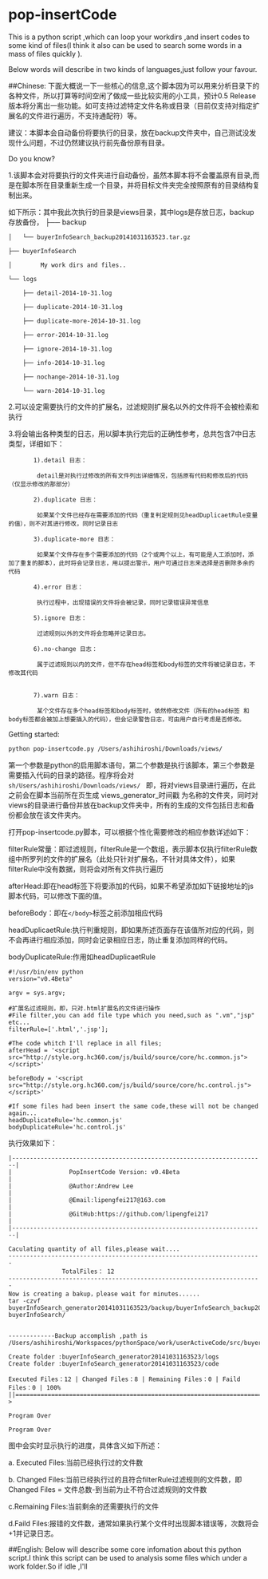 pop-insertCode
==============

This is a python script ,which can loop your workdirs ,and insert codes to some kind of files(I think it also can be used to search some words in a mass of files quickly ).

Below words will describe in two kinds of languages,just follow your favour.

##Chinese:
 下面大概说一下一些核心的信息,这个脚本因为可以用来分析目录下的各种文件，所以打算等时间空闲了做成一些比较实用的小工具，预计0.5 Release版本将分离出一些功能。如可支持过滤特定文件名称或目录（目前仅支持对指定扩展名的文件进行遍历，不支持通配符）等。

建议：本脚本会自动备份将要执行的目录，放在backup文件夹中，自己测试没发现什么问题，不过仍然建议执行前先备份原有目录。
	
Do you know?
	
1.该脚本会对将要执行的文件夹进行自动备份，虽然本脚本将不会覆盖原有目录,而是在脚本所在目录重新生成一个目录，并将目标文件夹完全按照原有的目录结构复制出来。
	
 如下所示：其中我此次执行的目录是views目录，其中logs是存放日志，backup存放备份，
	├── backup
	
	│   └── buyerInfoSearch_backup20141031163523.tar.gz
	
	├── buyerInfoSearch
	
	│        My work dirs and files..
	
	└── logs
	
		├── detail-2014-10-31.log
	
		├── duplicate-2014-10-31.log
	
		├── duplicate-more-2014-10-31.log
	
		├── error-2014-10-31.log
	
		├── ignore-2014-10-31.log
	
		├── info-2014-10-31.log
	
		├── nochange-2014-10-31.log
	
		└── warn-2014-10-31.log

2.可以设定需要执行的文件的扩展名，过滤规则扩展名以外的文件将不会被检索和执行

3.将会输出各种类型的日志，用以脚本执行完后的正确性参考，总共包含7中日志类型，详细如下：

		   1).detail 日志：

			detail是对执行过修改的所有文件列出详细情况，包括原有代码和修改后的代码（仅显示修改的那部分）

		   2).duplicate 日志：
			
			如果某个文件已经存在需要添加的代码（重复判定规则见headDuplicaetRule变量的值），则不对其进行修改，同时记录日志

		   3).duplicate-more 日志：
			   
			如果某个文件存在多个需要添加的代码（2个或两个以上，有可能是人工添加时，添加了重复的脚本），此时将会记录日志，用以提出警示，用户可通过日志来选择是否删除多余的代码

		   4).error 日志：
			    
			执行过程中，出现错误的文件将会被记录，同时记录错误异常信息

		   5).ignore 日志：
			
			过滤规则以外的文件将会忽略并记录日志。

		   6).no-change 日志：

			属于过滤规则以内的文件，但不存在head标签和body标签的文件将被记录日志，不修改其代码


		   7).warn 日志：
			
			某个文件存在多个head标签和body标签时，依然修改文件（所有的head标签 和body标签都会被加上想要插入的代码），但会记录警告日志，可由用户自行考虑是否修改。



Getting started:
  
  ```sh 
  python pop-insertcode.py /Users/ashihiroshi/Downloads/views/
  ```
  
  第一个参数是python的启用脚本语句，第二个参数是执行该脚本，第三个参数是需要插入代码的目录的路径。程序将会对 ```sh/Users/ashihiroshi/Downloads/views/ ```
  即，将对views目录进行遍历，在此之前会在脚本当前所在页生成 views_generator_时间戳
  为名称的文件夹，同时对views的目录进行备份并放在backup文件夹中，所有的生成的文件包括日志和备份都会放在该文件夹内。

  打开pop-insertcode.py脚本，可以根据个性化需要修改的相应参数详述如下：
  	
  filterRule常量：即过滤规则，filterRule是一个数组，表示脚本仅执行filterRule数组中所罗列的文件的扩展名（此处只针对扩展名，不针对具体文件），如果filterRule中没有数据，则将会对所有文件执行遍历
  	
 afterHead:即在head标签下将要添加的代码，如果不希望添加如下链接地址的js脚本代码，可以修改下面的值。
  	
 beforeBody：即在```</body>```标签之前添加相应代码
  	
 headDuplicaetRule:执行判重规则，即如果所述页面存在该值所对应的代码，则不会再进行相应添加，同时会记录相应日志，防止重复添加同样的代码。
  	
 bodyDuplicateRule:作用如headDuplicaetRule
  	

  	#!/usr/bin/env python
  	version="v0.4Beta"

	argv = sys.argv;
	
	#扩展名过滤规则，即，只对.html扩展名的文件进行操作
	#File filter,you can add file type which you need,such as ".vm","jsp" etc...
	filterRule=['.html','.jsp'];
	
	#The code whitch I'll replace in all files;
	afterHead = '<script src="http://style.org.hc360.com/js/build/source/core/hc.common.js"></script>'
	
	beforeBody = '<script src="http://style.org.hc360.com/js/build/source/core/hc.control.js"></script>'
	
	#If some files had been insert the same code,these will not be changed again...
	headDuplicateRule='hc.common.js'
	bodyDuplicateRule='hc.control.js'
	

  执行效果如下：
  ```
  |-----------------------------------------------------------------------|
|                PopInsertCode Version: v0.4Beta                        |
|                @Author:Andrew Lee                                     |
|                @Email:lipengfei217@163.com                            |
|                @GitHub:https://github.com/lipengfei217                |
|-----------------------------------------------------------------------|

Caculating quantity of all files,please wait....
-----------------------------------------------------------------------
                 TotalFiles： 12
-----------------------------------------------------------------------
 Now is creating a bakup，please wait for minutes......
tar -czvf buyerInfoSearch_generator20141031163523/backup/buyerInfoSearch_backup20141031163523.tar.gz buyerInfoSearch/


-------------Backup accomplish ,path is /Users/ashihiroshi/Workspaces/pythonSpace/work/userActiveCode/src/buyerInfoSearch_generator20141031163523/backup/buyerInfoSearch_backup20141031163523.tar.gz

Create folder :buyerInfoSearch_generator20141031163523/logs
Create folder :buyerInfoSearch_generator20141031163523/code

Executed Files：12 | Changed Files：8 | Remaining Files：0 | Faild Files：0 | 100%  ||====================================================================================================->

Program Over

  Program Over

```

图中会实时显示执行的进度，具体含义如下所述：
	
  a. Executed Files:当前已经执行过的文件数

  b. Changed Files:当前已经执行过的且符合filterRule过滤规则的文件数，即 Changed Files = 文件总数-到当前为止不符合过滤规则的文件数

  c.Remaining Files:当前剩余的还需要执行的文件

  d.Faild Files:报错的文件数，通常如果执行某个文件时出现脚本错误等，次数将会+1并记录日志。


##English:
 Below will describe some core infomation about this python script.I think this script can be used to analysis some files which under a work folder.So if idle ,I'll 
